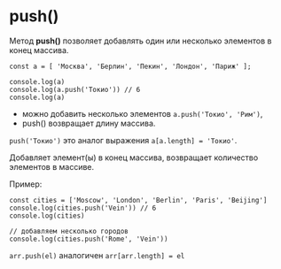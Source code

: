 # push()
Метод **push()** позволяет добавлять один или несколько элементов в конец массива.

    const a = [ 'Москва', 'Берлин', 'Пекин', 'Лондон', 'Париж' ];

    console.log(a)
    console.log(a.push('Токио')) // 6
    console.log(a)

- можно добавить несколько элементов `a.push('Токио', 'Рим')`,
- push() возвращает длину массива.

`push('Токио')` это аналог выражения `a[a.length] = 'Токио'`.

Добавляет элемент(ы) в конец массива, возвращает количество элементов в массиве.

Пример: 

    const cities = ['Moscow', 'London', 'Berlin', 'Paris', 'Beijing']
    console.log(cities.push('Vein')) // 6
    console.log(cities)

    // добавляем несколько городов
    console.log(cities.push('Rome', 'Vein'))

`arr.push(el)` аналогичен `arr[arr.length] = el`
